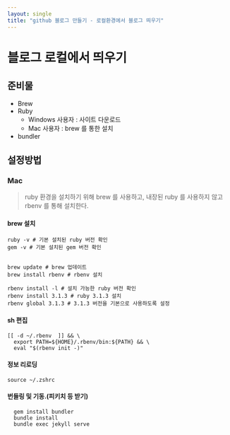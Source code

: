 ```yaml
---
layout: single
title: "github 블로그 만들기 - 로컬환경에서 블로그 띄우기"
---
```


# 블로그 로컬에서 띄우기
## 준비물
- Brew
- Ruby 
  - Windows 사용자 : 사이트 다운로드
  - Mac 사용자 : brew 를 통한 설치
- bundler

## 설정방법
### Mac
> ruby 환경을 설치하기 위해 brew 를 사용하고, 내장된 ruby 를 사용하지 않고 rbenv 를 통해 설치한다.

#### brew 설치

```
ruby -v # 기본 설치된 ruby 버전 확인
gem -v # 기본 설치된 gem 버전 확인


brew update # brew 업데이트
brew install rbenv # rbenv 설치

rbenv install -l # 설치 가능한 ruby 버전 확인
rbenv install 3.1.3 # ruby 3.1.3 설치
rbenv global 3.1.3 # 3.1.3 버전을 기본으로 사용하도록 설정

```

#### sh 편집
``` shell
[[ -d ~/.rbenv  ]] && \
  export PATH=${HOME}/.rbenv/bin:${PATH} && \
  eval "$(rbenv init -)"
```

#### 정보 리로딩
``` 
source ~/.zshrc
```

#### 번들링 및 기동.(피키치 등 받기)
```
  gem install bundler
  bundle install
  bundle exec jekyll serve
```